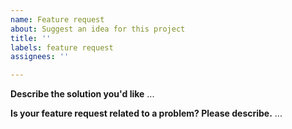 ```yaml
---
name: Feature request
about: Suggest an idea for this project
title: ''
labels: feature request
assignees: ''

---
```


**Describe the solution you'd like**
...

**Is your feature request related to a problem? Please describe.**
...
